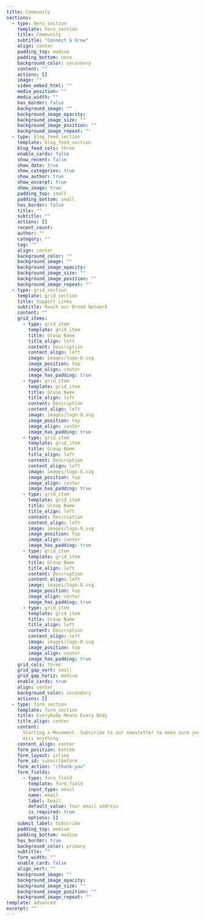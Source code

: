 ```yaml
---
title: Community
sections:
  - type: hero_section
    template: hero_section
    title: Community
    subtitle: "Connect & Grow"
    align: center
    padding_top: medium
    padding_bottom: none
    background_color: secondary
    content: ""
    actions: []
    image: ""
    video_embed_html: ""
    media_position: ""
    media_width: ""
    has_border: false
    background_image: ""
    background_image_opacity:
    background_image_size: ""
    background_image_position: ""
    background_image_repeat: ""
  - type: blog_feed_section
    template: blog_feed_section
    blog_feed_cols: three
    enable_cards: false
    show_recent: false
    show_date: true
    show_categories: true
    show_author: true
    show_excerpt: true
    show_image: true
    padding_top: small
    padding_bottom: small
    has_border: false
    title: ""
    subtitle: ""
    actions: []
    recent_count:
    author: ""
    category: ""
    tag: ""
    align: center
    background_color: ""
    background_image: ""
    background_image_opacity:
    background_image_size: ""
    background_image_position: ""
    background_image_repeat: ""
  - type: grid_section
    template: grid_section
    title: Support Links
    subtitle: Reach our Broad Network
    content: ""
    grid_items:
      - type: grid_item
        template: grid_item
        title: Group Name
        title_align: left
        content: Description
        content_align: left
        image: images/logo-8.svg
        image_position: top
        image_align: center
        image_has_padding: true
      - type: grid_item
        template: grid_item
        title: Group Name
        title_align: left
        content: Description
        content_align: left
        image: images/logo-8.svg
        image_position: top
        image_align: center
        image_has_padding: true
      - type: grid_item
        template: grid_item
        title: Group Name
        title_align: left
        content: Description
        content_align: left
        image: images/logo-8.svg
        image_position: top
        image_align: center
        image_has_padding: true
      - type: grid_item
        template: grid_item
        title: Group Name
        title_align: left
        content: Description
        content_align: left
        image: images/logo-8.svg
        image_position: top
        image_align: center
        image_has_padding: true
      - type: grid_item
        template: grid_item
        title: Group Name
        title_align: left
        content: Description
        content_align: left
        image: images/logo-8.svg
        image_position: top
        image_align: center
        image_has_padding: true
      - type: grid_item
        template: grid_item
        title: Group Name
        title_align: left
        content: Description
        content_align: left
        image: images/logo-8.svg
        image_position: top
        image_align: center
        image_has_padding: true
    grid_cols: three
    grid_gap_vert: small
    grid_gap_horiz: medium
    enable_cards: true
    align: center
    background_color: secondary
    actions: []
  - type: form_section
    template: form_section
    title: Everybody Means Every Body
    title_align: center
    content:
      Starting a Movement. Subscribe to our newsletter to make sure you don't
      miss anything.
    content_align: center
    form_position: bottom
    form_layout: inline
    form_id: subscribeForm
    form_action: "/thank-you"
    form_fields:
      - type: form_field
        template: form_field
        input_type: email
        name: email
        label: Email
        default_value: Your email address
        is_required: true
        options: []
    submit_label: Subscribe
    padding_top: medium
    padding_bottom: medium
    has_border: true
    background_color: primary
    subtitle: ""
    form_width: ""
    enable_card: false
    align_vert: ""
    background_image: ""
    background_image_opacity:
    background_image_size: ""
    background_image_position: ""
    background_image_repeat: ""
template: advanced
excerpt: ""
---
```

